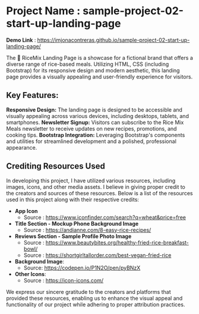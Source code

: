 # Project Name : sample-project-02-start-up-landing-page

**Demo Link** : https://imjonacontreras.github.io/sample-project-02-start-up-landing-page/

The 🍛 RiceMix  Landing Page is a showcase for a fictional brand that offers a diverse range of rice-based meals. Utilizing HTML, CSS (including Bootstrap) for its responsive design and modern aesthetic, this landing page provides a visually appealing and user-friendly experience for visitors.

## Key Features:
**Responsive Design:** The landing page is designed to be accessible and visually appealing across various devices, including desktops, tablets, and smartphones.
**Newsletter Signup:** Visitors can subscribe to the Rice Mix Meals newsletter to receive updates on new recipes, promotions, and cooking tips.
**Bootstrap Integration:** Leveraging Bootstrap's components and utilities for streamlined development and a polished, professional appearance.

## Crediting Resources Used

In developing this project, I have utilized various resources, including images, icons, and other media assets. I believe in giving proper credit to the creators and sources of these resources. Below is a list of the resources used in this project along with their respective credits:

- **App Icon**
  - Source : https://www.iconfinder.com/search?q=wheat&price=free
- **Title Section - Mockup Phone Background Image**
  - Source : https://andianne.com/8-easy-rice-recipes/
- **Reviews Section - Sample Profile Photo Image**
  - Source : https://www.beautybites.org/healthy-fried-rice-breakfast-bowl/
  - Source : https://shortgirltallorder.com/best-vegan-fried-rice
- **Background Image**: 
  - Source: https://codepen.io/P1N2O/pen/pyBNzX
- **Other Icons**:
  - Source : https://icon-icons.com/

We express our sincere gratitude to the creators and platforms that provided these resources, enabling us to enhance the visual appeal and functionality of our project while adhering to proper attribution practices.
